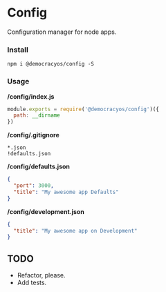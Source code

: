 Config
======

Configuration manager for node apps.

### Install

`npm i @democracyos/config -S`

### Usage

**/config/index.js**
```javascript
module.exports = require('@democracyos/config')({
  path: __dirname
})
```

**/config/.gitignore**
```
*.json
!defaults.json
```

**/config/defaults.json**
```json
{
  "port": 3000,
  "title": "My awesome app Defaults"
}
```

**/config/development.json**
```json
{
  "title": "My awesome app on Development"
}
```

## TODO
* Refactor, please.
* Add tests.
